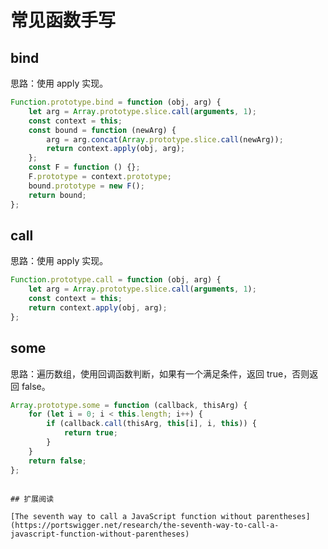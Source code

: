 # 常见函数手写

## bind

思路：使用 apply 实现。

```javascript
Function.prototype.bind = function (obj, arg) {
	let arg = Array.prototype.slice.call(arguments, 1);
	const context = this;
	const bound = function (newArg) {
		arg = arg.concat(Array.prototype.slice.call(newArg));
		return context.apply(obj, arg);
	};
	const F = function () {};
	F.prototype = context.prototype;
	bound.prototype = new F();
	return bound;
};
```

## call

思路：使用 apply 实现。

```javascript
Function.prototype.call = function (obj, arg) {
    let arg = Array.prototype.slice.call(arguments, 1);
    const context = this;
    return context.apply(obj, arg);
};
```

## some

思路：遍历数组，使用回调函数判断，如果有一个满足条件，返回 true，否则返回 false。

```javascript
Array.prototype.some = function (callback, thisArg) {
    for (let i = 0; i < this.length; i++) {
        if (callback.call(thisArg, this[i], i, this)) {
            return true;
        }
    }
    return false;
};
```
```

## 扩展阅读

[The seventh way to call a JavaScript function without parentheses](https://portswigger.net/research/the-seventh-way-to-call-a-javascript-function-without-parentheses)
